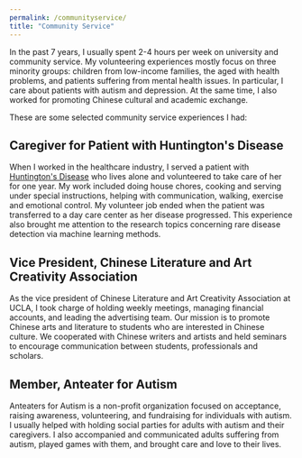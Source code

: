 ```yaml
---
permalink: /communityservice/
title: "Community Service"
---
```


In the past 7 years, I usually spent 2-4 hours per week on university and community service.
My volunteering experiences mostly focus on three minority groups: children from low-income families, the aged with health problems, 
and patients suffering from mental health issues. In particular, I care about patients with autism and depression. At the same time,
I also worked for promoting Chinese cultural and academic exchange. 

These are some selected community service experiences I had:

## Caregiver for Patient with Huntington's Disease

When I worked in the healthcare industry, I served a patient with [Huntington's Disease](https://en.wikipedia.org/wiki/Huntington%27s_disease)
who lives alone and volunteered to take care of her for one year. My work included doing house chores,
cooking and serving under special instructions, helping with communication, walking, exercise and emotional control. 
My volunteer job ended when the patient was transferred 
to a day care center as her disease progressed. 
This experience also brought me attention to the research topics concerning rare disease detection via machine learning methods.


## Vice President, Chinese Literature and Art Creativity Association

As the vice president of Chinese Literature and Art Creativity Association at UCLA, I took charge of holding weekly meetings, managing financial accounts,
and leading the advertising team. Our mission is to promote Chinese arts and literature to students who are interested in Chinese culture. We cooperated with
Chinese writers and artists and held seminars to encourage communication between students, professionals and scholars. 

## Member, Anteater for Autism

Anteaters for Autism is a non-profit organization focused on acceptance, raising awareness, volunteering, and fundraising for individuals with autism. 
I usually helped with holding social parties for adults with autism and their caregivers. I also accompanied and communicated adults suffering from autism, 
played games with them, and brought care and love to their lives.

